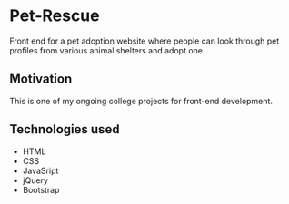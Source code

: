 # Pet-Rescue
Front end for a pet adoption website where people can look through pet profiles from various animal shelters and adopt one.


## Motivation
This is one of my ongoing college projects for front-end development.


## Technologies used
- HTML
- CSS
- JavaSript
- jQuery
- Bootstrap


